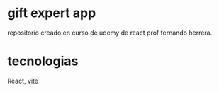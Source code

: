 # gift expert app 
repositorio creado en curso de udemy de react prof fernando herrera.

# tecnologias
React, vite
